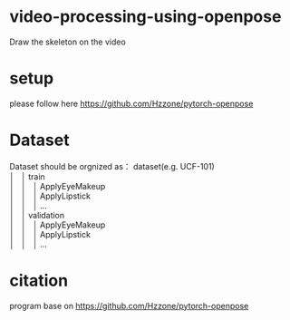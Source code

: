 # video-processing-using-openpose
Draw the skeleton on the video 
# setup
please follow here https://github.com/Hzzone/pytorch-openpose
# Dataset 
Dataset should be orgnized as：
dataset(e.g. UCF-101)  
│ &nbsp; │ train  
│ &nbsp; │ &nbsp; │ ApplyEyeMakeup   
│ &nbsp; │  &nbsp; │ ApplyLipstick  
│    &nbsp;  │   &nbsp;  │ ...  
│   &nbsp;   │ validation  
     │  &nbsp;   │ &nbsp; │ ApplyEyeMakeup  
     │  &nbsp;   │ &nbsp; │ ApplyLipstick  
     │  &nbsp;   │ &nbsp; │ ...  
# citation
program base on https://github.com/Hzzone/pytorch-openpose
